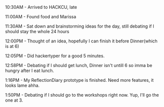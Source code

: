 <!-- Timeline for HACKCU -->


10:30AM - Arrived to HACKCU, late

11:00AM - Found food and Marissa

11:30AM - Sat down and brainstorming ideas for the day, still debating if I should stay the whole 24 hours

12:00PM - Thought of an idea, hopefully I can finish it before Dinner(which is at 6)

12:05PM - Did hackertyper for a good 5 minutes.

12:58PM - Debating if I should get lunch, Dinner isn't untill 6 so imma be hungry after I eat lunch.

1:16PM - My ReflectionDiary prototype is finished. Need more features, it looks lame ahha.

1:50PM - Debating if I should go to the workshops right now. Yup, I'll go the one at 3.
